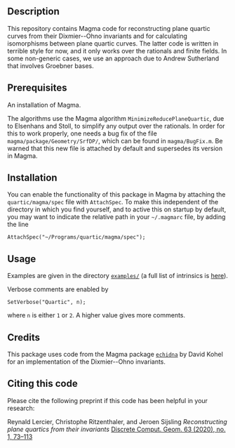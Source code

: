 Description
--

This repository contains Magma code for reconstructing plane quartic curves from their Dixmier--Ohno invariants and for calculating isomorphisms between plane quartic curves. The latter code is written in terrible style for now, and it only works over the rationals and finite fields. In some non-generic cases, we use an approach due to Andrew Sutherland that involves Groebner bases.

Prerequisites
--

An installation of Magma.

The algorithms use the Magma algorithm `MinimizeReducePlaneQuartic`, due to Elsenhans and Stoll, to simplify any output over the rationals. In order for this to work properly, one needs a bug fix of the file `magma/package/Geometry/SrfDP/`, which can be found in `magma/BugFix.m`. Be warned that this new file is attached by default and supersedes its version in Magma.

Installation
--

You can enable the functionality of this package in Magma by attaching the `quartic/magma/spec` file with `AttachSpec`. To make this independent of the directory in which you find yourself, and to active this on startup by default, you may want to indicate the relative path in your `~/.magmarc` file, by adding the line
```
AttachSpec("~/Programs/quartic/magma/spec");
```

Usage
--

Examples are given in the directory [`examples/`](examples) (a full list of intrinsics is [here](intrinsics.md)).

Verbose comments are enabled by
```
SetVerbose("Quartic", n);
```
where `n` is either `1` or `2`. A higher value gives more comments.

Credits
--

This package uses code from the Magma package [`echidna`](http://iml.univ-mrs.fr/~kohel/alg/index.html) by David Kohel for an implementation of the Dixmier--Ohno invariants.

Citing this code
--

Please cite the following preprint if this code has been helpful in your research:

Reynald Lercier, Christophe Ritzenthaler, and Jeroen Sijsling
*Reconstructing plane quartics from their invariants*
[Discrete Comput. Geom. 63 (2020), no. 1, 73–113](https://doi.org/10.1007/s00454-018-0047-4)

